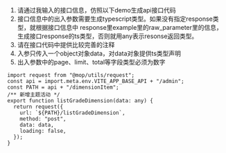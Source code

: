 1. 请通过我输入的接口信息，仿照以下demo生成api接口代码
2. 接口信息中的出入参数需要生成typescript类型。如果没有指定response类型，就根据接口信息中 response里example里的raw_parameter里的信息，生成接口response的ts类型，否则就用any表示resonse返回类型。
3. 请在接口代码中提供比较完善的注释
4. 入参只传入一个object对象data，对data对象提供ts类型声明
5. 出入参数中的page、limit、total等字段类型必须为数字
```
import request from "@mop/utils/request";
const api = import.meta.env.VITE_APP_BASE_API + "/admin";
const PATH = api + "/dimensionItem";
/** 新增主题活动 */
export function listGradeDimension(data: any) {
  return request({
    url: `${PATH}/listGradeDimension`,
    method: "post",
    data: data,
    loading: false,
  });
}
```
